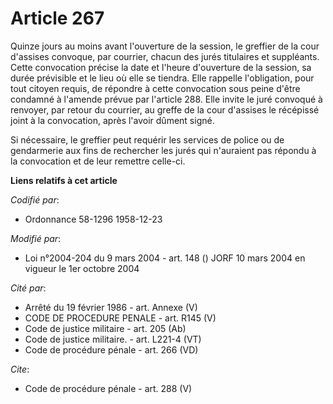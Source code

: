 # Article 267

Quinze jours au moins avant l'ouverture de la session, le greffier de la cour d'assises convoque, par courrier, chacun des
jurés titulaires et suppléants. Cette convocation précise la date et l'heure d'ouverture de la session, sa durée prévisible
et le lieu où elle se tiendra. Elle rappelle l'obligation, pour tout citoyen requis, de répondre à cette convocation sous
peine d'être condamné à l'amende prévue par l'article 288. Elle invite le juré convoqué à renvoyer, par retour du courrier,
au greffe de la cour d'assises le récépissé joint à la convocation, après l'avoir dûment signé. 

Si nécessaire, le greffier peut requérir les services de police ou de gendarmerie aux fins de rechercher les jurés qui
n'auraient pas répondu à la convocation et de leur remettre celle-ci.

**Liens relatifs à cet article**

_Codifié par_:

  - Ordonnance 58-1296 1958-12-23

_Modifié par_:

  - Loi n°2004-204 du 9 mars 2004 - art. 148 () JORF 10 mars 2004 en vigueur le 1er octobre 2004

_Cité par_:

  - Arrêté du 19 février 1986 - art. Annexe (V)
  - CODE DE PROCEDURE PENALE - art. R145 (V)
  - Code de justice militaire - art. 205 (Ab)
  - Code de justice militaire. - art. L221-4 (VT)
  - Code de procédure pénale - art. 266 (VD)

_Cite_:

  - Code de procédure pénale - art. 288 (V)
